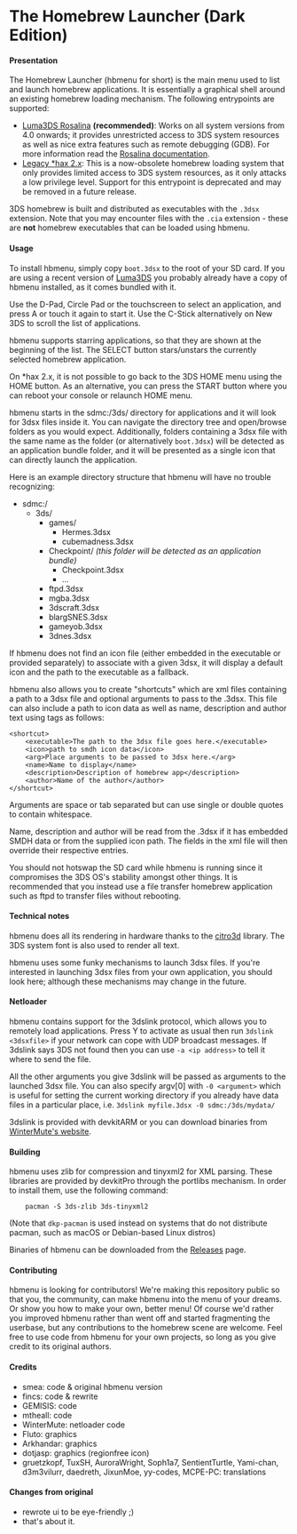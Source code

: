 # The Homebrew Launcher (Dark Edition)

#### Presentation

The Homebrew Launcher (hbmenu for short) is the main menu used to list and launch homebrew applications. It is essentially a graphical shell around an existing homebrew loading mechanism. The following entrypoints are supported:

- [Luma3DS Rosalina](https://github.com/LumaTeam/Luma3DS) **(recommended)**: Works on all system versions from 4.0 onwards; it provides unrestricted access to 3DS system resources as well as nice extra features such as remote debugging (GDB). For more information read the [Rosalina documentation](https://github.com/LumaTeam/Luma3DS/wiki/Rosalina).
- [Legacy \*hax 2.x](https://smealum.github.io/3ds/): This is a now-obsolete homebrew loading system that only provides limited access to 3DS system resources, as it only attacks a low privilege level. Support for this entrypoint is deprecated and may be removed in a future release.

3DS homebrew is built and distributed as executables with the `.3dsx` extension. Note that you may encounter files with the `.cia` extension - these are **not** homebrew executables that can be loaded using hbmenu.

#### Usage

To install hbmenu, simply copy `boot.3dsx` to the root of your SD card. If you are using a recent version of [Luma3DS](https://github.com/LumaTeam/Luma3DS) you probably already have a copy of hbmenu installed, as it comes bundled with it.

Use the D-Pad, Circle Pad or the touchscreen to select an application, and press A or touch it again to start it. Use the C-Stick alternatively on New 3DS to scroll the list of applications.

hbmenu supports starring applications, so that they are shown at the beginning of the list. The SELECT button stars/unstars the currently selected homebrew application.

On \*hax 2.x, it is not possible to go back to the 3DS HOME menu using the HOME button. As an alternative, you can press the START button where you can reboot your console or relaunch HOME menu.

hbmenu starts in the sdmc:/3ds/ directory for applications and it will look for 3dsx files inside it. You can navigate the directory tree and open/browse folders as you would expect. Additionally, folders containing a 3dsx file with the same name as the folder (or alternatively `boot.3dsx`) will be detected as an application bundle folder, and it will be presented as a single icon that can directly launch the application.

Here is an example directory structure that hbmenu will have no trouble recognizing:

- sdmc:/
  - 3ds/
    - games/
	    - Hermes.3dsx
      - cubemadness.3dsx
    - Checkpoint/ *(this folder will be detected as an application bundle)*
      - Checkpoint.3dsx
      - ...
    - ftpd.3dsx
    - mgba.3dsx
    - 3dscraft.3dsx
    - blargSNES.3dsx
    - gameyob.3dsx
    - 3dnes.3dsx

If hbmenu does not find an icon file (either embedded in the executable or provided separately) to associate with a given 3dsx, it will display a default icon and the path to the executable as a fallback.

hbmenu also allows you to create "shortcuts" which are xml files containing a path to a 3dsx file and optional arguments to pass to the .3dsx. This file can also include a path to icon data as well as name, description and author text using tags as follows:

    <shortcut>
        <executable>The path to the 3dsx file goes here.</executable>
        <icon>path to smdh icon data</icon>
        <arg>Place arguments to be passed to 3dsx here.</arg>
        <name>Name to display</name>
        <description>Description of homebrew app</description>
        <author>Name of the author</author>
    </shortcut>

Arguments are space or tab separated but can use single or double quotes to contain whitespace.

Name, description and author will be read from the .3dsx if it has embedded SMDH data or from the supplied icon path. The fields in the xml file will then override their respective entries.

You should not hotswap the SD card while hbmenu is running since it compromises the 3DS OS's stability amongst other things. It is recommended that you instead use a file transfer homebrew application such as ftpd to transfer files without rebooting.

#### Technical notes

hbmenu does all its rendering in hardware thanks to the [citro3d](https://github.com/fincs/citro3d) library. The 3DS system font is also used to render all text.

hbmenu uses some funky mechanisms to launch 3dsx files. If you're interested in launching 3dsx files from your own application, you should look here; although these mechanisms may change in the future.

#### Netloader

hbmenu contains support for the 3dslink protocol, which allows you to remotely load applications.
Press Y to activate as usual then run `3dslink <3dsxfile>` if your network can cope with UDP broadcast messages.
If 3dslink says 3DS not found then you can use `-a <ip address>` to tell it where to send the file.

All the other arguments you give 3dslink will be passed as arguments to the launched 3dsx file. You can also specify argv[0] with `-0 <argument>` which is useful for
setting the current working directory if you already have data files in a particular place, i.e. `3dslink myfile.3dsx -0 sdmc:/3ds/mydata/`

3dslink is provided with devkitARM or you can download binaries from [WinterMute's website](http://davejmurphy.com/3dslink/).

#### Building

hbmenu uses zlib for compression and tinyxml2 for XML parsing. These libraries are provided by devkitPro through the portlibs mechanism. In order to install them, use the following command:

```shell
    pacman -S 3ds-zlib 3ds-tinyxml2
```

(Note that `dkp-pacman` is used instead on systems that do not distribute pacman, such as macOS or Debian-based Linux distros)

Binaries of hbmenu can be downloaded from the [Releases](https://github.com/fincs/new-hbmenu/releases) page.

#### Contributing

hbmenu is looking for contributors! We're making this repository public so that you, the community, can make hbmenu into the menu of your dreams. Or show you how to make your own, better menu! Of course we'd rather you improved hbmenu rather than went off and started fragmenting the userbase, but any contributions to the homebrew scene are welcome. Feel free to use code from hbmenu for your own projects, so long as you give credit to its original authors.

#### Credits

- smea: code & original hbmenu version
- fincs: code & rewrite
- GEMISIS: code
- mtheall: code
- WinterMute: netloader code
- Fluto: graphics
- Arkhandar: graphics
- dotjasp: graphics (regionfree icon)
- gruetzkopf, TuxSH, AuroraWright, Soph1a7, SentientTurtle, Yami-chan, d3m3vilurr, daedreth, JixunMoe, yy-codes, MCPE-PC: translations


#### Changes from original
- rewrote ui to be eye-friendly ;)
- that's about it.
